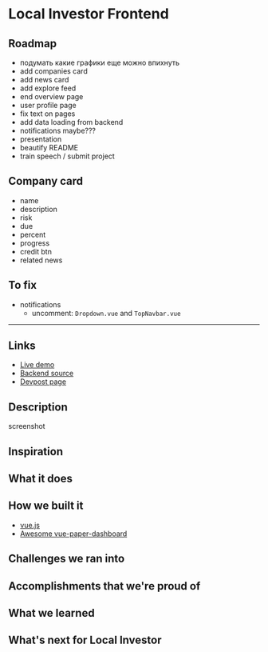 # Local Investor Frontend

## Roadmap

* подумать какие графики еще можно впихнуть
* add companies card
* add news card
* add explore feed
* end overview page
* user profile page
* fix text on pages
* add data loading from backend
* notifications maybe???
* presentation
* beautify README
* train speech / submit project

## Company card

* name
* description
* risk
* due
* percent
* progress
* credit btn
* related news

## To fix

* notifications
  * uncomment: `Dropdown.vue` and `TopNavbar.vue`

---

## Links

* [Live demo]()
* [Backend source]()
* [Devpost page]()

## Description

screenshot

## Inspiration

## What it does

## How we built it

* [vue.js](https://github.com/vuejs/vue)
* [Awesome vue-paper-dashboard](https://github.com/cristijora/vue-paper-dashboard)

## Challenges we ran into

## Accomplishments that we're proud of

## What we learned

## What's next for Local Investor

